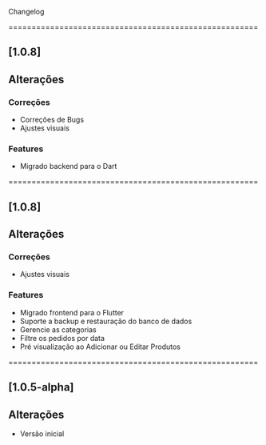 Changelog

======================================================
## [1.0.8]

## Alterações

### Correções

- Correções de Bugs
- Ajustes visuais

### Features

- Migrado backend para o Dart

======================================================
## [1.0.8]

## Alterações

### Correções

- Ajustes visuais

### Features

- Migrado frontend para o Flutter
- Suporte a backup e restauração do banco de dados
- Gerencie as categorias
- Filtre os pedidos por data
- Pré visualização ao Adicionar ou Editar Produtos

======================================================
## [1.0.5-alpha]

## Alterações

- Versão inicial
